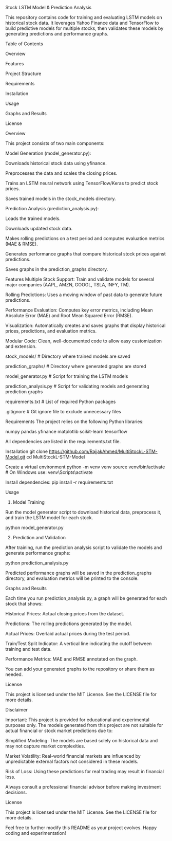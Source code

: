 Stock LSTM Model & Prediction Analysis

This repository contains code for training and evaluating LSTM models on historical stock data. It leverages Yahoo Finance data and TensorFlow to build predictive models for multiple stocks, then validates these models by generating predictions and performance graphs.

Table of Contents

Overview

Features

Project Structure

Requirements

Installation

Usage

Graphs and Results

License

Overview

This project consists of two main components:

Model Generation (model_generator.py):

Downloads historical stock data using yfinance.

Preprocesses the data and scales the closing prices.

Trains an LSTM neural network using TensorFlow/Keras to predict stock prices.

Saves trained models in the stock_models directory.

Prediction Analysis (prediction_analysis.py):

Loads the trained models.

Downloads updated stock data.

Makes rolling predictions on a test period and computes evaluation metrics (MAE & RMSE).

Generates performance graphs that compare historical stock prices against predictions.

Saves graphs in the prediction_graphs directory.

Features
Multiple Stock Support: Train and validate models for several major companies (AAPL, AMZN, GOOGL, TSLA, INFY, TM).

Rolling Predictions: Uses a moving window of past data to generate future predictions.

Performance Evaluation: Computes key error metrics, including Mean Absolute Error (MAE) and Root Mean Squared Error (RMSE).

Visualization: Automatically creates and saves graphs that display historical prices, predictions, and evaluation metrics.

Modular Code: Clean, well-documented code to allow easy customization and extension.


 stock_models/             # Directory where trained models are saved

 prediction_graphs/        # Directory where generated graphs are stored
 
 model_generator.py        # Script for training the LSTM models
 
 prediction_analysis.py    # Script for validating models and generating prediction graphs
 
 requirements.txt          # List of required Python packages
 
 .gitignore                # Git ignore file to exclude unnecessary files


Requirements
The project relies on the following Python libraries:

numpy
pandas
yfinance
matplotlib
scikit-learn
tensorflow

All dependencies are listed in the requirements.txt file.

Installation
git clone https://github.com/RajjakAhmed/MultiStockL-STM-Model.git
cd MultiStockL-STM-Model

Create a virtual environment
python -m venv venv
source venv/bin/activate  # On Windows use: venv\\Scripts\\activate

Install dependencies:
pip install -r requirements.txt

Usage
1. Model Training

Run the model generator script to download historical data, preprocess it, and train the LSTM model for each stock.

python model_generator.py

2. Prediction and Validation


After training, run the prediction analysis script to validate the models and generate performance graphs:

python prediction_analysis.py


Predicted performance graphs will be saved in the prediction_graphs directory, and evaluation metrics will be printed to the console.

Graphs and Results


Each time you run prediction_analysis.py, a graph will be generated for each stock that shows:

Historical Prices: Actual closing prices from the dataset.

Predictions: The rolling predictions generated by the model.

Actual Prices: Overlaid actual prices during the test period.

Train/Test Split Indicator: A vertical line indicating the cutoff between training and test data.

Performance Metrics: MAE and RMSE annotated on the graph.

You can add your generated graphs to the repository or share them as needed.

License

This project is licensed under the MIT License. See the LICENSE file for more details.

Disclaimer


Important: This project is provided for educational and experimental purposes only. The models generated from this project are not suitable for actual financial or stock market predictions due to:

Simplified Modeling: The models are based solely on historical data and may not capture market complexities.

Market Volatility: Real-world financial markets are influenced by unpredictable external factors not considered in these models.

Risk of Loss: Using these predictions for real trading may result in financial loss.

Always consult a professional financial advisor before making investment decisions.

License


This project is licensed under the MIT License. See the LICENSE file for more details.




Feel free to further modify this README as your project evolves. Happy coding and experimentation!



